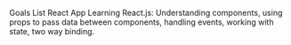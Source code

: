 Goals List React App
Learning React.js:
Understanding components, using props to pass data between components, handling events, working with state, two way binding.
